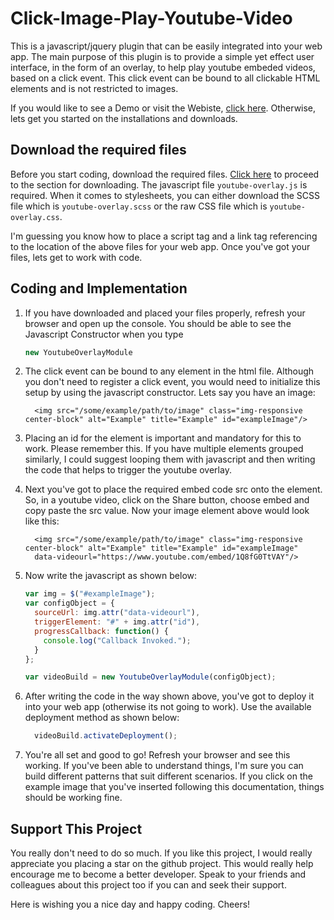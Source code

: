 # Click-Image-Play-Youtube-Video
This is a javascript/jquery plugin that can be easily integrated into your web app. The main purpose of this plugin is to provide a 
simple yet effect user interface, in the form of an overlay, to help play youtube embeded videos, based on a click event. This click 
event can be bound to all clickable HTML elements and is not restricted to images.

If you would like to see a Demo or visit the Webiste, <a href="https://sricharankrishnan.github.io/click-image-play-youtube-video/">click here</a>.
Otherwise, lets get you started on the installations and downloads.

## Download the required files
Before you start coding, download the required files. <a href="https://github.com/sricharankrishnan/click-image-play-youtube-video/tree/master/plugin-bundle-files">Click here</a> 
to proceed to the section for downloading. The javascript file `youtube-overlay.js` is required. When it comes to stylesheets, you can either download the 
SCSS file which is `youtube-overlay.scss` or the raw CSS file which is `youtube-overlay.css`.

I'm guessing you know how to place a script tag and a link tag referencing to the location of the above files for your web app. Once you've got your 
files, lets get to work with code.

## Coding and Implementation
1.  If you have downloaded and placed your files properly, refresh your browser and open up the console. You should be able to see the Javascript Constructor 
    when you type 
    ```javascript 
    new YoutubeOverlayModule
    ```

2.  The click event can be bound to any element in the html file. Although you don't need to register a click event, you would need to initialize this setup 
    by using the javascript constructor. Lets say you have an image:
    ```
      <img src="/some/example/path/to/image" class="img-responsive center-block" alt="Example" title="Example" id="exampleImage"/>
    ```

3.  Placing an id for the element is important and mandatory for this to work. Please remember this. If you have multiple elements grouped similarly, I could 
    suggest looping them with javascript and then writing the code that helps to trigger the youtube overlay.

4.  Next you've got to place the required embed code src onto the element. So, in a youtube video, click on the Share button, choose embed and copy paste the 
    src value. Now your image element above would look like this:
    ```
      <img src="/some/example/path/to/image" class="img-responsive center-block" alt="Example" title="Example" id="exampleImage"
      data-videourl="https://www.youtube.com/embed/1Q8fG0TtVAY"/>
    ```

5.  Now write the javascript as shown below:
    ```javascript
    var img = $("#exampleImage");
    var configObject = {
      sourceUrl: img.attr("data-videourl"),
      triggerElement: "#" + img.attr("id"),
      progressCallback: function() {
        console.log("Callback Invoked.");
      }
    };

    var videoBuild = new YoutubeOverlayModule(configObject);
    ```

6.  After writing the code in the way shown above, you've got to deploy it into your web app (otherwise its not going to work). Use the available deployment method as shown below:
    ```javascript
      videoBuild.activateDeployment();
    ```

7.  You're all set and good to go! Refresh your browser and see this working. If you've been able to understand things, I'm sure you can build different patterns that suit different scenarios. 
    If you click on the example image that you've inserted following this documentation, things should be working fine.

##  Support This Project
You really don't need to do so much. If you like this project, I would really appreciate you placing a star on the github project. This would really help encourage me to become a better developer.
Speak to your friends and colleagues about this project too if you can and seek their support.

Here is wishing you a nice day and happy coding. Cheers!
